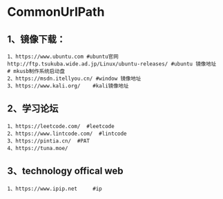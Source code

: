 # CommonUrlPath

## 1、镜像下载：

```
1、https://www.ubuntu.com #ubuntu官网
http://ftp.tsukuba.wide.ad.jp/Linux/ubuntu-releases/ #ubuntu 镜像地址
# mkusb制作系统启动盘
2、https://msdn.itellyou.cn/ #window 镜像地址
3、https://www.kali.org/    #kali镜像地址
```

## 2、学习论坛

```
1、https://leetcode.com/  #leetcode
2、https://www.lintcode.com/  #lintcode
3、https://pintia.cn/  #PAT
4、https://tuna.moe/

```



## 3、technology offical web

```
1、https://www.ipip.net     #ip
```

